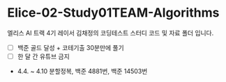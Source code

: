 # Elice-02-Study01TEAM-Algorithms

엘리스 AI 트랙 4기 레이서 김채정의 코딩테스트 스터디 코드 및 자료 폴더 입니다.

- [ ] 백준 골드 달성 + 코테기출 30분만에 풀기
- [ ] 한 달 간 유튜브 금지

- 4.4. ~ 4.10 분할정복, 백준 4881번, 백준 14503번
